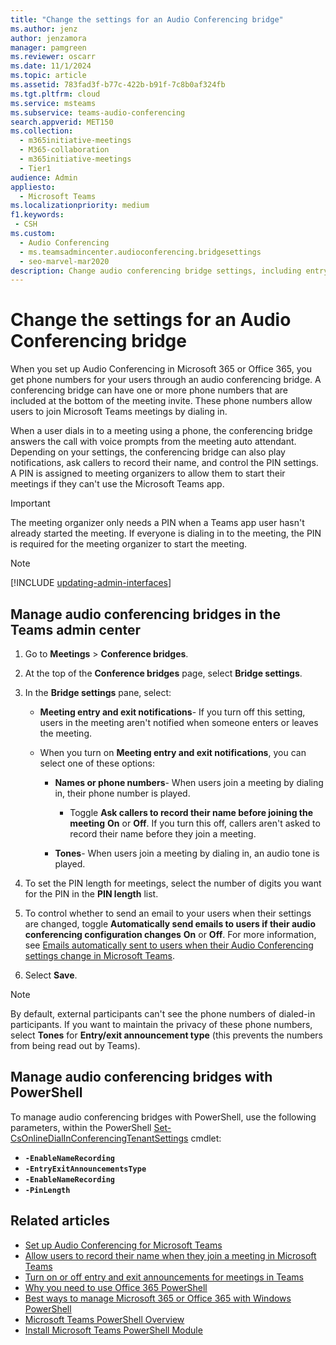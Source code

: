 ```yaml
---
title: "Change the settings for an Audio Conferencing bridge"
ms.author: jenz
author: jenzamora
manager: pamgreen
ms.reviewer: oscarr
ms.date: 11/1/2024
ms.topic: article
ms.assetid: 783fad3f-b77c-422b-b91f-7c8b0af324fb
ms.tgt.pltfrm: cloud
ms.service: msteams
ms.subservice: teams-audio-conferencing
search.appverid: MET150
ms.collection: 
  - m365initiative-meetings
  - M365-collaboration
  - m365initiative-meetings
  - Tier1
audience: Admin
appliesto: 
  - Microsoft Teams
ms.localizationpriority: medium
f1.keywords:
 - CSH
ms.custom: 
  - Audio Conferencing
  - ms.teamsadmincenter.audioconferencing.bridgesettings
  - seo-marvel-mar2020
description: Change audio conferencing bridge settings, including entry and exit notifications, play names or phone numbers, tones, and prompt callers to record their name.
---
```


# Change the settings for an Audio Conferencing bridge

When you set up Audio Conferencing in Microsoft 365 or Office 365, you get phone numbers for your users through an audio conferencing bridge. A conferencing bridge can have one or more phone numbers that are included at the bottom of the meeting invite. These phone numbers allow users to join Microsoft Teams meetings by dialing in.

When a user dials in to a meeting using a phone, the conferencing bridge answers the call with voice prompts from the meeting auto attendant. Depending on your settings, the conferencing bridge can also play notifications, ask callers to record their name, and control the PIN settings. A PIN is assigned to meeting organizers to allow them to start their meetings if they can't use the Microsoft Teams app.

  > [!IMPORTANT]
  > The meeting organizer only needs a PIN when a Teams app user hasn't already started the meeting. If everyone is dialing in to the meeting, the PIN is required for the meeting organizer to start the meeting.

> [!NOTE]
> [!INCLUDE [updating-admin-interfaces](includes/updating-admin-interfaces.md)]

## Manage audio conferencing bridges in the Teams admin center

1. Go to **Meetings** > **Conference bridges**.

2. At the top of the **Conference bridges** page, select **Bridge settings**.

3. In the **Bridge settings** pane, select:
   - **Meeting entry and exit notifications**- If you turn off this setting, users in the meeting aren't notified when someone enters or leaves the meeting.

   - When you turn on **Meeting entry and exit notifications**, you can select one of these options:

     - **Names or phone numbers**- When users join a meeting by dialing in, their phone number is played.
       - Toggle **Ask callers to record their name before joining the meeting** **On** or **Off**. If you turn this off, callers aren't asked to record their name before they join a meeting.

     - **Tones**- When users join a meeting by dialing in, an audio tone is played.

4. To set the PIN length for meetings, select the number of digits you want for the PIN in the **PIN length** list.

5. To control whether to send an email to your users when their settings are changed, toggle **Automatically send emails to users if their audio conferencing configuration changes** **On** or **Off**.
    For more information, see [Emails automatically sent to users when their Audio Conferencing settings change in Microsoft Teams](emails-sent-to-users-when-their-settings-change-in-teams.md).

6. Select **Save**.

 > [!NOTE]
   > By default, external participants can't see the phone numbers of dialed-in participants. If you want to maintain the privacy of these phone numbers, select **Tones** for **Entry/exit announcement type** (this prevents the numbers from being read out by Teams).

## Manage audio conferencing bridges with PowerShell

To manage audio conferencing bridges with PowerShell, use the following parameters, within the PowerShell [Set-CsOnlineDialInConferencingTenantSettings](/powershell/module/teams/set-csonlinedialinconferencingtenantsettings) cmdlet:

- **`-EnableNameRecording`**
- **`-EntryExitAnnouncementsType`**
- **`-EnableNameRecording`**
- **`-PinLength`**

## Related articles

- [Set up Audio Conferencing for Microsoft Teams](set-up-audio-conferencing-in-teams.md)
- [Allow users to record their name when they join a meeting in Microsoft Teams](enable-users-to-record-their-name-when-they-join-a-meeting-in-teams.md)
- [Turn on or off entry and exit announcements for meetings in Teams](turn-on-or-off-entry-and-exit-announcements-for-meetings-in-teams.md)
- [Why you need to use Office 365 PowerShell](/microsoft-365/enterprise/why-you-need-to-use-microsoft-365-powershell)
- [Best ways to manage Microsoft 365 or Office 365 with Windows PowerShell](/previous-versions//dn568025(v=technet.10))
- [Microsoft Teams PowerShell Overview](teams-powershell-overview.md)
- [Install Microsoft Teams PowerShell Module](teams-powershell-install.md)

